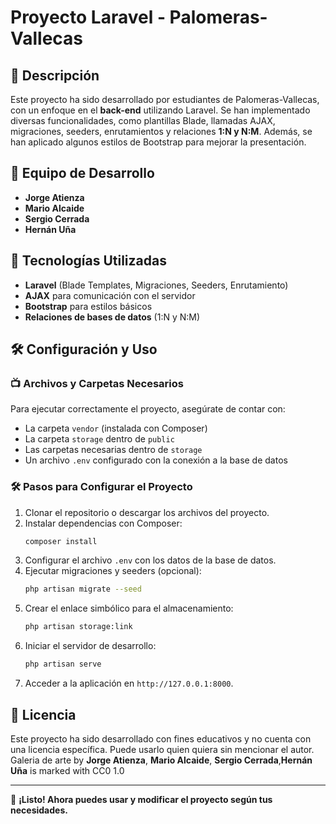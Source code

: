 # Proyecto Laravel - Palomeras-Vallecas

## 📌 Descripción
Este proyecto ha sido desarrollado por estudiantes de Palomeras-Vallecas, con un enfoque en el **back-end** utilizando Laravel. Se han implementado diversas funcionalidades, como plantillas Blade, llamadas AJAX, migraciones, seeders, enrutamientos y relaciones **1:N y N:M**. Además, se han aplicado algunos estilos de Bootstrap para mejorar la presentación.

## 👥 Equipo de Desarrollo
- **Jorge Atienza**
- **Mario Alcaide**
- **Sergio Cerrada**
- **Hernán Uña**

## 🚀 Tecnologías Utilizadas
- **Laravel** (Blade Templates, Migraciones, Seeders, Enrutamiento)
- **AJAX** para comunicación con el servidor
- **Bootstrap** para estilos básicos
- **Relaciones de bases de datos** (1:N y N:M)

## 🛠 Configuración y Uso

### 📺 Archivos y Carpetas Necesarios
Para ejecutar correctamente el proyecto, asegúrate de contar con:
- La carpeta `vendor` (instalada con Composer)
- La carpeta `storage` dentro de `public`
- Las carpetas necesarias dentro de `storage`
- Un archivo `.env` configurado con la conexión a la base de datos

### 🛠 Pasos para Configurar el Proyecto
1. Clonar el repositorio o descargar los archivos del proyecto.
2. Instalar dependencias con Composer:
   ```bash
   composer install
   ```
3. Configurar el archivo `.env` con los datos de la base de datos.
4. Ejecutar migraciones y seeders (opcional):
   ```bash
   php artisan migrate --seed
   ```
5. Crear el enlace simbólico para el almacenamiento:
   ```bash
   php artisan storage:link
   ```
6. Iniciar el servidor de desarrollo:
   ```bash
   php artisan serve
   ```
7. Acceder a la aplicación en `http://127.0.0.1:8000`.

## 📝 Licencia
Este proyecto ha sido desarrollado con fines educativos y no cuenta con una licencia específica. Puede usarlo quien quiera sin mencionar el autor.
Galeria de arte by **Jorge Atienza**, **Mario Alcaide**, **Sergio Cerrada**,**Hernán Uña** is marked with CC0 1.0 

---
💪 **¡Listo! Ahora puedes usar y modificar el proyecto según tus necesidades.**

